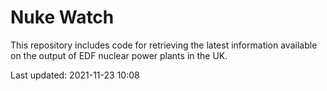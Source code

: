 # Nuke Watch

This repository includes code for retrieving the latest information available on the output of EDF nuclear power plants in the UK.

Last updated: 2021-11-23 10:08